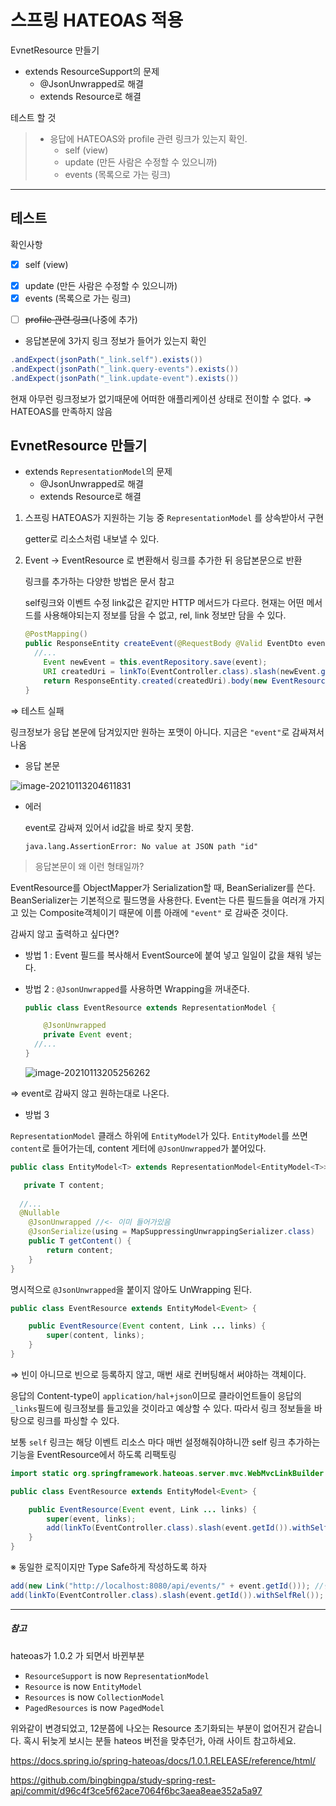 # 스프링 HATEOAS 적용

EvnetResource 만들기

* extends ResourceSupport의 문제
  * @JsonUnwrapped로 해결
  * extends Resource<T>로 해결

테스트 할 것

> * 응답에 HATEOAS와 profile 관련 링크가 있는지 확인.
>   * self (view)
>   * update (만든 사람은 수정할 수 있으니까)
>   * events (목록으로 가는 링크)

---

## 테스트

확인사항

- [x] self (view)

* [x] update (만든 사람은 수정할 수 있으니까)
* [x] events (목록으로 가는 링크)

- [ ] ~~profile 관련 링크~~(나중에 추가)



* 응답본문에 3가지 링크 정보가 들어가 있는지 확인

```java
.andExpect(jsonPath("_link.self").exists())
.andExpect(jsonPath("_link.query-events").exists())
.andExpect(jsonPath("_link.update-event").exists())
```

현재 아무런 링크정보가 없기때문에 어떠한 애플리케이션 상태로 전이할 수 없다. ⇒ HATEOAS를 만족하지 않음



## EvnetResource 만들기

* extends `RepresentationModel`의 문제
  * @JsonUnwrapped로 해결
  * extends Resource<T>로 해결

1. 스프링 HATEOAS가 지원하는 기능 중 `RepresentationModel` 를 상속받아서 구현

   getter로 리소스처럼 내보낼 수 있다.

2. Event → EventResource 로 변환해서 링크를 추가한 뒤 응답본문으로 반환

   링크를 추가하는 다양한 방법은 문서 참고

   self링크와 이벤트 수정 link값은 같지만 HTTP 메서드가 다르다. 현재는 어떤 메서드를 사용해야되는지 정보를 담을 수 없고, rel, link 정보만 담을 수 있다.

   ```java
   @PostMapping()
   public ResponseEntity createEvent(@RequestBody @Valid EventDto eventDto, Errors errors) {
     //...
       Event newEvent = this.eventRepository.save(event);
       URI createdUri = linkTo(EventController.class).slash(newEvent.getId()).toUri(); // DB에 저장된 ID 값
       return ResponseEntity.created(createdUri).body(new EventResource(newEvent)); //EventResource로 변환해서 전달
   }
   ```



⇒ 테스트 실패

링크정보가 응답 본문에 담겨있지만 원하는 포맷이 아니다. 지금은 `"event"`로 감싸져서 나옴

* 응답 본문

![image-20210113204611831](images/image-20210113204611831.png)

* 에러

  event로 감싸져 있어서 id값을 바로 찾지 못함.

  ```
  java.lang.AssertionError: No value at JSON path "id"
  ```



> 응답본문이 왜 이런 형태일까?

EventResource를 ObjectMapper가 Serialization할 때, BeanSerializer를 쓴다. BeanSerializer는 기본적으로 필드명을 사용한다. Event는 다른 필드들을 여러개 가지고 있는 Composite객체이기 때문에 이름 아래에 `"event"` 로 감싸준 것이다.

감싸지 않고 출력하고 싶다면?

* 방법 1 : Event 필드를 복사해서 EventSource에 붙여 넣고 일일이 값을 채워 넣는다.

* 방법 2 : `@JsonUnwrapped`를 사용하면 Wrapping을 꺼내준다.

  ```java
  public class EventResource extends RepresentationModel {
  
      @JsonUnwrapped
      private Event event;
    //...
  }
  ```

  ![image-20210113205256262](images/image-20210113205256262.png)

⇒ event로 감싸지 않고 원하는대로 나온다.



* 방법 3

`RepresentationModel` 클래스 하위에 `EntityModel`가 있다. `EntityModel`를 쓰면 `content`로 들어가는데, content 게터에 `@JsonUnwrapped`가 붙어있다.

```java
public class EntityModel<T> extends RepresentationModel<EntityModel<T>> {

   private T content;
  
  //...
  @Nullable
	@JsonUnwrapped //<- 이미 들어가있음
	@JsonSerialize(using = MapSuppressingUnwrappingSerializer.class)
	public T getContent() {
		return content;
	}
}
```

명시적으로 `@JsonUnwrapped`을 붙이지 않아도 UnWrapping 된다.

```java
public class EventResource extends EntityModel<Event> {

    public EventResource(Event content, Link ... links) {
        super(content, links);
    }
}
```

⇒ 빈이 아니므로 빈으로 등록하지 않고, 매번 새로 컨버팅해서 써야하는 객체이다.



응답의 Content-type이 `application/hal+json`이므로 클라이언트들이 응답의 `_links`필드에 링크정보를 들고있을 것이라고 예상할 수 있다. 따라서 링크 정보들을 바탕으로 링크를 파싱할 수 있다.



보통 `self` 링크는 해당 이벤트 리소스 마다 매번 설정해줘야하니깐 self 링크 추가하는 기능을 EventResource에서 하도록 리팩토링

```java
import static org.springframework.hateoas.server.mvc.WebMvcLinkBuilder.linkTo;

public class EventResource extends EntityModel<Event> {

    public EventResource(Event event, Link ... links) {
        super(event, links);
        add(linkTo(EventController.class).slash(event.getId()).withSelfRel());
    }
}
```



※ 동일한 로직이지만 Type Safe하게 작성하도록 하자

```java
add(new Link("http://localhost:8080/api/events/" + event.getId())); //변경에 용이하지 않음
add(linkTo(EventController.class).slash(event.getId()).withSelfRel()); //TypeSafe
```



---

##### 참고

 hateoas가 1.0.2 가 되면서 바뀐부분

- `ResourceSupport` is now `RepresentationModel`
- `Resource` is now `EntityModel`
- `Resources` is now `CollectionModel`
- `PagedResources` is now `PagedModel`

위와같이 변경되었고, 12분쯤에 나오는 Resource<Event> 초기화되는 부분이 없어진거 같습니다. 혹시 뒤늦게 보시는 분들 hateos 버전을 맞추던가, 아래 사이트 참고하세요. 

https://docs.spring.io/spring-hateoas/docs/1.0.1.RELEASE/reference/html/

https://github.com/bingbingpa/study-spring-rest-api/commit/d96c4f3ce5f62ace7064f6bc3aea8eae352a5a97
